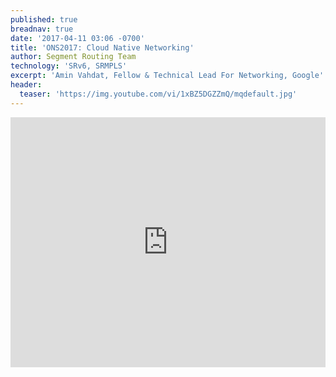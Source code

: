 ```yaml
---
published: true
breadnav: true
date: '2017-04-11 03:06 -0700'
title: 'ONS2017: Cloud Native Networking'
author: Segment Routing Team
technology: 'SRv6, SRMPLS'
excerpt: 'Amin Vahdat, Fellow & Technical Lead For Networking, Google'
header:
  teaser: 'https://img.youtube.com/vi/1xBZ5DGZZmQ/mqdefault.jpg'
---    
```


       
<iframe width="100%" height="400px" src="https://www.youtube.com/embed/1xBZ5DGZZmQ?start=1637" frameborder="0" allowfullscreen></iframe>
